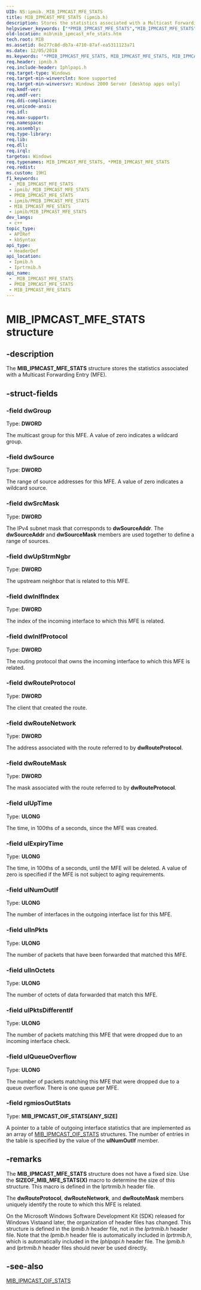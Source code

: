 ```yaml
---
UID: NS:ipmib._MIB_IPMCAST_MFE_STATS
title: MIB_IPMCAST_MFE_STATS (ipmib.h)
description: Stores the statistics associated with a Multicast Forwarding Entry (MFE).
helpviewer_keywords: ["*PMIB_IPMCAST_MFE_STATS","MIB_IPMCAST_MFE_STATS","MIB_IPMCAST_MFE_STATS structure [MIB]","PMIB_IPMCAST_MFE_STATS","PMIB_IPMCAST_MFE_STATS structure pointer [MIB]","_mpr_mib_ipmcast_mfe_stats","ipmib/MIB_IPMCAST_MFE_STATS","ipmib/PMIB_IPMCAST_MFE_STATS","iprtrmib/MIB_IPMCAST_MFE_STATS","iprtrmib/PMIB_IPMCAST_MFE_STATS","mib.mib_ipmcast_mfe_stats","rras.mib_ipmcast_mfe_stats"]
old-location: mib\mib_ipmcast_mfe_stats.htm
tech.root: MIB
ms.assetid: 8e277c8d-db7a-4710-87af-ea5311123a71
ms.date: 12/05/2018
ms.keywords: '*PMIB_IPMCAST_MFE_STATS, MIB_IPMCAST_MFE_STATS, MIB_IPMCAST_MFE_STATS structure [MIB], PMIB_IPMCAST_MFE_STATS, PMIB_IPMCAST_MFE_STATS structure pointer [MIB], _mpr_mib_ipmcast_mfe_stats, ipmib/MIB_IPMCAST_MFE_STATS, ipmib/PMIB_IPMCAST_MFE_STATS, iprtrmib/MIB_IPMCAST_MFE_STATS, iprtrmib/PMIB_IPMCAST_MFE_STATS, mib.mib_ipmcast_mfe_stats, rras.mib_ipmcast_mfe_stats'
req.header: ipmib.h
req.include-header: Iphlpapi.h
req.target-type: Windows
req.target-min-winverclnt: None supported
req.target-min-winversvr: Windows 2000 Server [desktop apps only]
req.kmdf-ver: 
req.umdf-ver: 
req.ddi-compliance: 
req.unicode-ansi: 
req.idl: 
req.max-support: 
req.namespace: 
req.assembly: 
req.type-library: 
req.lib: 
req.dll: 
req.irql: 
targetos: Windows
req.typenames: MIB_IPMCAST_MFE_STATS, *PMIB_IPMCAST_MFE_STATS
req.redist: 
ms.custom: 19H1
f1_keywords:
 - _MIB_IPMCAST_MFE_STATS
 - ipmib/_MIB_IPMCAST_MFE_STATS
 - PMIB_IPMCAST_MFE_STATS
 - ipmib/PMIB_IPMCAST_MFE_STATS
 - MIB_IPMCAST_MFE_STATS
 - ipmib/MIB_IPMCAST_MFE_STATS
dev_langs:
 - c++
topic_type:
 - APIRef
 - kbSyntax
api_type:
 - HeaderDef
api_location:
 - Ipmib.h
 - Iprtrmib.h
api_name:
 - _MIB_IPMCAST_MFE_STATS
 - PMIB_IPMCAST_MFE_STATS
 - MIB_IPMCAST_MFE_STATS
---
```


# MIB_IPMCAST_MFE_STATS structure


## -description

The 
<b>MIB_IPMCAST_MFE_STATS</b> structure stores the statistics associated with a Multicast Forwarding Entry (MFE).

## -struct-fields

### -field dwGroup

Type: <b>DWORD</b>

The multicast group for this MFE. A value of zero indicates a wildcard group.

### -field dwSource

Type: <b>DWORD</b>

The range of source addresses for this MFE. A value of zero indicates a wildcard source.

### -field dwSrcMask

Type: <b>DWORD</b>

The IPv4 subnet mask that corresponds to <b>dwSourceAddr</b>. The <b>dwSourceAddr</b> and <b>dwSourceMask</b> members are used together to define a range of sources.

### -field dwUpStrmNgbr

Type: <b>DWORD</b>

The upstream neighbor that is related to this MFE.

### -field dwInIfIndex

Type: <b>DWORD</b>

The index of the incoming interface to which this MFE is related.

### -field dwInIfProtocol

Type: <b>DWORD</b>

The routing protocol that owns the incoming interface to which this MFE is related.

### -field dwRouteProtocol

Type: <b>DWORD</b>

The client that created the route.

### -field dwRouteNetwork

Type: <b>DWORD</b>

The address associated with the route referred to by <b>dwRouteProtocol</b>.

### -field dwRouteMask

Type: <b>DWORD</b>

The mask associated with the route referred to by <b>dwRouteProtocol</b>.

### -field ulUpTime

Type: <b>ULONG</b>

The time, in 100ths of a seconds, since the MFE was created.

### -field ulExpiryTime

Type: <b>ULONG</b>

The time, in 100ths of a seconds, until the MFE will be deleted. A value of zero is specified if the MFE is not subject to aging requirements.

### -field ulNumOutIf

Type: <b>ULONG</b>

The number of interfaces in the outgoing interface list for this MFE.

### -field ulInPkts

Type: <b>ULONG</b>

The number of packets that have been forwarded that matched this MFE.

### -field ulInOctets

Type: <b>ULONG</b>

The number of octets of data forwarded that match this MFE.

### -field ulPktsDifferentIf

Type: <b>ULONG</b>

The number of packets matching this MFE that were dropped due to an incoming interface check.

### -field ulQueueOverflow

Type: <b>ULONG</b>

The number of packets matching this MFE that were dropped due to a queue overflow. There is one queue per MFE.

### -field rgmiosOutStats

Type: <b>MIB_IPMCAST_OIF_STATS[ANY_SIZE]</b>

A pointer to a table of outgoing interface statistics that are implemented as an array of 
<a href="/windows/desktop/api/ipmib/ns-ipmib-mib_ipmcast_oif_stats_lh">MIB_IPMCAST_OIF_STATS</a> structures. The number of entries in the table is specified by the value of the <b>ulNumOutIf</b> member.

## -remarks

The 
<b>MIB_IPMCAST_MFE_STATS</b> structure does not have a fixed size. Use the <b>SIZEOF_MIB_MFE_STATS(X)</b> macro to determine the size of this structure. This macro is defined in the Iprtrmib.h header file.

The <b>dwRouteProtocol</b>, <b>dwRouteNetwork</b>, and <b>dwRouteMask</b> members uniquely identify the route to which this MFE is related.

On the Microsoft Windows Software Development Kit (SDK) released for Windows Vistaand later, the organization of header files has changed. This  structure is defined in the <i>Ipmib.h</i> header file, not in the <i>Iprtrmib.h</i> header file. Note that the <i>Ipmib.h</i> header file is automatically included in <i>Iprtrmib.h</i>, which is automatically included in the <i>Iphlpapi.h</i> header file. The  <i>Ipmib.h</i> and <i>Iprtrmib.h</i> header files should never be used directly.

## -see-also

<a href="/windows/desktop/api/ipmib/ns-ipmib-mib_ipmcast_oif_stats_lh">MIB_IPMCAST_OIF_STATS</a>

